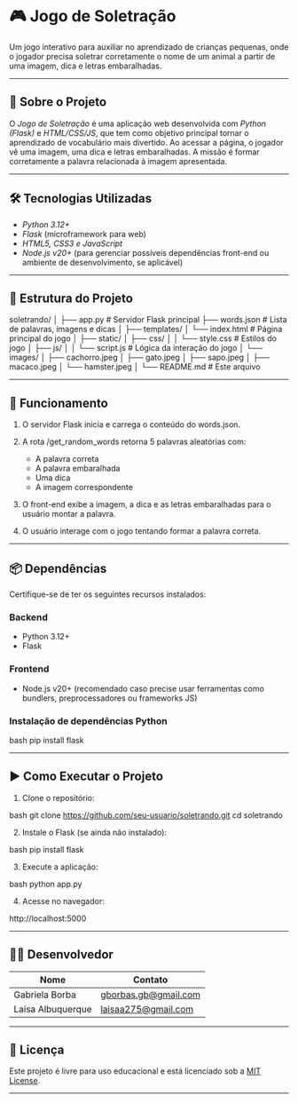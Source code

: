 # 🎮 Jogo de Soletração

Um jogo interativo para auxiliar no aprendizado de crianças pequenas, onde o jogador precisa soletrar corretamente o nome de um animal a partir de uma imagem, dica e letras embaralhadas.

---

## 📌 Sobre o Projeto

O *Jogo de Soletração* é uma aplicação web desenvolvida com *Python (Flask)* e *HTML/CSS/JS*, que tem como objetivo principal tornar o aprendizado de vocabulário mais divertido. Ao acessar a página, o jogador vê uma imagem, uma dica e letras embaralhadas. A missão é formar corretamente a palavra relacionada à imagem apresentada.

---

## 🛠 Tecnologias Utilizadas

* *Python 3.12+*
* *Flask* (microframework para web)
* *HTML5, CSS3 e JavaScript*
* *Node.js v20+* (para gerenciar possíveis dependências front-end ou ambiente de desenvolvimento, se aplicável)

---

## 📁 Estrutura do Projeto


soletrando/
│
├── app.py                    # Servidor Flask principal
├── words.json                # Lista de palavras, imagens e dicas
│
├── templates/
│   └── index.html            # Página principal do jogo
│
├── static/
│   ├── css/
│   │   └── style.css         # Estilos do jogo
│   ├── js/
│   │   └── script.js         # Lógica da interação do jogo
│   └── images/
│       ├── cachorro.jpeg
│       ├── gato.jpeg
│       ├── sapo.jpeg
│       ├── macaco.jpeg
│       └── hamster.jpeg
│
└── README.md                 # Este arquivo


---

## 🔄 Funcionamento

1. O servidor Flask inicia e carrega o conteúdo do words.json.
2. A rota /get_random_words retorna 5 palavras aleatórias com:

   * A palavra correta
   * A palavra embaralhada
   * Uma dica
   * A imagem correspondente
3. O front-end exibe a imagem, a dica e as letras embaralhadas para o usuário montar a palavra.
4. O usuário interage com o jogo tentando formar a palavra correta.

---

## 📦 Dependências

Certifique-se de ter os seguintes recursos instalados:

### Backend

* Python 3.12+
* Flask

### Frontend

* Node.js v20+ (recomendado caso precise usar ferramentas como bundlers, preprocessadores ou frameworks JS)

### Instalação de dependências Python

bash
pip install flask


---

## ▶ Como Executar o Projeto

1. Clone o repositório:

bash
git clone https://github.com/seu-usuario/soletrando.git
cd soletrando


2. Instale o Flask (se ainda não instalado):

bash
pip install flask


3. Execute a aplicação:

bash
python app.py


4. Acesse no navegador:


http://localhost:5000


---

## 👨‍💻 Desenvolvedor

| Nome          | Contato                                         |
| ------------- | ----------------------------------------------- |
| Gabriela Borba | gborbas.gb@gmail.com |
| Laísa Albuquerque | laisaa275@gmail.com |

---

## 📜 Licença

Este projeto é livre para uso educacional e está licenciado sob a [MIT License](LICENSE).

---
